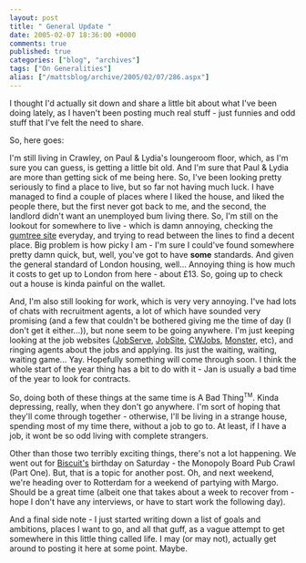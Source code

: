 ```yaml
---
layout: post
title: " General Update "
date: 2005-02-07 18:36:00 +0000
comments: true
published: true
categories: ["blog", "archives"]
tags: ["On Generalities"]
alias: ["/mattsblog/archive/2005/02/07/286.aspx"]
---
```

<!-- more -->

<P>I thought I'd actually sit down and share a little bit about what I've been doing lately, as I haven't been posting much real stuff - just funnies and odd stuff that I've felt the need to share.</P>
 <P>So, here goes:</P>
 <P>I'm still living in Crawley, on Paul &amp; Lydia's loungeroom floor, which, as I'm sure you can guess, is getting a little bit old. And I'm sure that Paul &amp; Lydia are more than getting sick of me being here. So, I've been looking pretty seriously to find a place to live, but so far not having much luck. I have managed to find a couple of places where&nbsp;I liked the house, and liked the people there, but the first never got back to me, and the second, the landlord didn't want an unemployed bum living there. So, I'm still on the lookout for somewhere to live - which is damn annoying, checking the <A href="http://www.gumtree.com/">gumtree site</A> everyday, and trying to read between the lines to find a decent place. Big problem is how picky I am - I'm sure I could've found somewhere pretty damn quick, but, well, you've got to have <STRONG>some</STRONG> standards. And given the general standard of London housing, well... Annoying thing is how much it costs to get up to London from here - about&nbsp;&#163;13. So, going up to check out a house is kinda painful on the wallet.&nbsp;</P>
 <P>And, I'm also still looking for work, which is very very annoying. I've had lots of chats with recruitment agents, a lot of which have sounded very promising (and a few that couldn't be bothered giving me the time of day (I don't get it either...)), but none seem to be going anywhere. I'm just keeping looking at the job websites (<A href="http://www.jobserve.com/">JobServe</A>, <A href="http://www.jobsite.co.uk/">JobSite</A>, <A href="http://www.cwjobs.co.uk/">CWJobs</A>, <A href="http://www.monster.co.uk/">Monster</A>, etc), and ringing agents about the jobs and applying. Its just the waiting, waiting, waiting game... Yay. Hopefully something will come through soon. I think the whole start of the year thing has a bit to do with it - Jan is usually a bad time of the year to look for contracts.</P>
 <P>So, doing both of these things at the same time is&nbsp;A Bad Thing<SUP><FONT size=1>TM</FONT></SUP>. Kinda depressing, really, when they don't go anywhere. I'm sort of hoping that they'll come through together - otherwise, I'll be living in a strange house, spending most of my time there, without a job to go to. At least, if I have a job, it wont be so odd living with complete strangers.</P>
 <P>Other than those two terribly exciting things, there's not a lot happening. We went out for <A href="http://biscuit-rant.blogspot.com">Biscuit's</A> birthday on Saturday -&nbsp;the Monopoly Board Pub Crawl (Part One). But, that is a topic for another post. Oh, and next weekend, we're heading over to Rotterdam for&nbsp;a weekend of partying with Margo. Should be a great time (albeit one that takes about a week to recover from - hope I don't have any interviews, or have to start work the following day).</P>
 <P>And a final side note - I just started writing down a list of goals and ambitions, places I want to go, and all that guff, as a vague attempt to get somewhere in this little thing called life. I may (or may not), actually get around to posting it here at some point. Maybe.</P>
